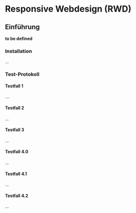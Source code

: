 # Responsive Webdesign (RWD)
## Einführung
**to be defined**
### Installation
...
### Test-Protokoll
#### Testfall 1
....
#### Testfall 2
...

#### Testfall 3
...

#### Testfall 4.0
...

#### Testfall 4.1
...

#### Testfall 4.2
...
